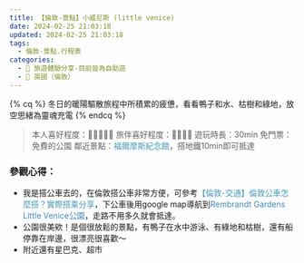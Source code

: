 ```yaml
---
title: 【倫敦-景點】小威尼斯 (little venice)
date: 2024-02-25 21:03:18
updated: 2024-02-25 21:03:18
tags:
  - 倫敦-景點.行程表
categories: 
  - 🌴 旅遊體驗分享-目前皆為自助遊
  - 🥥 英國（倫敦） 
---
```

{% cq %} 冬日的暖陽驅散旅程中所積累的疲憊，看看鴨子和水、枯樹和綠地，放空思緒為靈魂充電 {% endcq %}
>	本人喜好程度：🌝🌝🌝🌝🌝 旅伴喜好程度：🌝🌝🌝🌝
>	遊玩時長：30min
>	免門票：免費的公園
>	鄰近景點：<font color=#4599B6>福爾摩斯紀念館</font>，搭地鐵10min即可抵達

<!-- more -->

### 參觀心得：
+ 我是搭公車去的，在倫敦搭公車非常方便，可參考<font color=#4599B6>【倫敦-交通】倫敦公車怎麼搭？實際搭乘分享</font>，下公車後用google map導航到<font color=#4287B5>Rembrandt Gardens Little Venice公園</font>，走路不用多久就會抵達。
+ 公園很美欸！是個很放鬆的景點，有鴨子在水中游泳、有綠地和枯樹，還有船停靠在岸邊，很漂亮很喜歡～
+ 附近還有星巴克、超市 